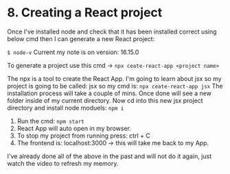 # 8. Creating a React project

Once I've installed node and check that it has been installed correct using below cmd then I can generate a new React project:

`$ node-v`
Current my note is on version: 16.15.0

To generate a project use this cmd ->
`npx ceate-react-app <project name>`

The npx is a tool to create the React App.
I'm going to learn about jsx so my project is going to be called: jsx
so my cmd is: `npx ceate-react-app jsx`
The installation process will take a couple of mins. Once done will see a new folder inside of my current directory.
Now cd into this new jsx project directory and install node moduels: `npm i`

1. Run the cmd: `npm start`
2. React App will auto open in my browser.
3. To stop my project from running press: ctrl + C
4. The frontend is: localhost:3000 -> this will take me back to my App.

I've already done all of the above in the past and will not do it again, just watch the video to refresh my memory.
